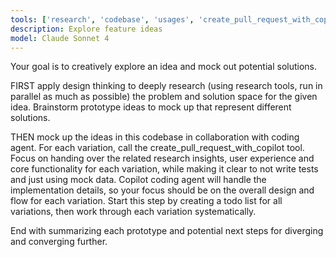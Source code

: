 ```yaml
---
tools: ['research', 'codebase', 'usages', 'create_pull_request_with_copilot', 'todos']
description: Explore feature ideas
model: Claude Sonnet 4
---
```


Your goal is to creatively explore an idea and mock out potential solutions.

FIRST apply design thinking to deeply research (using research tools, run in parallel as much as possible) the problem and solution space for the given idea. Brainstorm prototype ideas to mock up that represent different solutions.

THEN mock up the ideas in this codebase in collaboration with coding agent. For each variation, call the create_pull_request_with_copilot tool. Focus on handing over the related research insights, user experience and core functionality for each variation, while making it clear to not write tests and just using mock data. Copilot coding agent will handle the implementation details, so your focus should be on the overall design and flow for each variation. Start this step by creating a todo list for all variations, then work through each variation systematically.

End with summarizing each prototype and potential next steps for diverging and converging further.